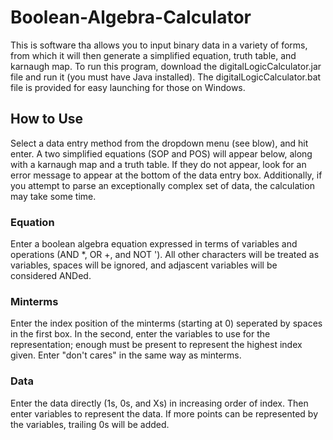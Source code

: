 # Boolean-Algebra-Calculator

This is software tha allows you to input binary data in a variety of forms, from which it will then generate a simplified equation, truth table, and karnaugh map. To run this program, download the digitalLogicCalculator.jar file and run it (you must have Java installed). The digitalLogicCalculator.bat file is provided for easy launching for those on Windows.

## How to Use

Select a data entry method from the dropdown menu (see blow), and hit enter. A two simplified equations (SOP and POS) will appear below, along with a karnaugh map and a truth table. If they do not appear, look for an error message to appear at the bottom of the data entry box. Additionally, if you attempt to parse an exceptionally complex set of data, the calculation may take some time.

### Equation

Enter a boolean algebra equation expressed in terms of variables and operations (AND *, OR +, and NOT '). All other characters will be treated as variables, spaces will be ignored, and adjascent variables will be considered ANDed.

### Minterms

Enter the index position of the minterms (starting at 0) seperated by spaces in the first box. In the second, enter the variables to use for the representation; enough must be present to represent the highest index given. Enter "don't cares" in the same way as minterms.

### Data

Enter the data directly (1s, 0s, and Xs) in increasing order of index. Then enter variables to represent the data. If more points can be represented by the variables, trailing 0s will be added.

